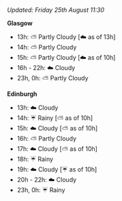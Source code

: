 *Updated: Friday 25th August 11:30*

**Glasgow**

* 13h: :partly_sunny: Partly Cloudy [:cloud: as of 13h]
* 14h: :partly_sunny: Partly Cloudy
* 15h: :partly_sunny: Partly Cloudy [:cloud: as of 10h]
* 16h - 22h: :cloud: Cloudy
* 23h, 0h: :partly_sunny: Partly Cloudy

**Edinburgh**

* 13h: :cloud: Cloudy
* 14h: :umbrella: Rainy [:partly_sunny: as of 10h]
* 15h: :cloud: Cloudy [:partly_sunny: as of 10h]
* 16h: :partly_sunny: Partly Cloudy
* 17h: :cloud: Cloudy [:partly_sunny: as of 10h]
* 18h: :umbrella: Rainy
* 19h: :cloud: Cloudy [:umbrella: as of 10h]
* 20h - 22h: :cloud: Cloudy
* 23h, 0h: :umbrella: Rainy
